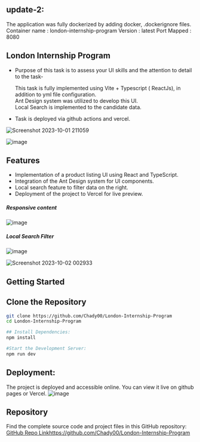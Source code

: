 ## update-2:
The application was fully dockerized by adding docker, .dockerignore files.
Container name : london-internship-program
Version : latest
Port Mapped : 8080

## London Internship Program

*   Purpose of this task is to assess your UI skills and the attention to detail to the task-  
      
    This task is fully implemented using Vite + Typescript ( ReactJs), in addition to yml file configuration.  
    Ant Design system was utilized to develop this UI.  
    Local Search is implemented to the candidate data.
*   Task is deployed via github actions and vercel.



![Screenshot 2023-10-01 211059](https://github.com/Chady00/London-Internship-Program/assets/84717550/a6a644c1-cf95-4481-820c-967b6ef2806a)

![image](https://github.com/Chady00/London-Internship-Program/assets/84717550/348523a8-7eec-4329-b1f2-a9aa6292c2dd)

## Features

- Implementation of a product listing UI using React and TypeScript.
- Integration of the Ant Design system for UI components.
- Local search feature to filter data on the right.
- Deployment of the project to Vercel for live preview.

##### Responsive content
![image](https://github.com/Chady00/London-Internship-Program/assets/84717550/16347ba9-5c07-45f7-925e-dacca5b33668)

##### Local Search Filter
![image](https://github.com/Chady00/London-Internship-Program/assets/84717550/b1b26e9e-efb4-482a-958c-7e0b4c03d0d3)

![Screenshot 2023-10-02 002933](https://github.com/Chady00/London-Internship-Program/assets/84717550/525a3458-6aa3-4164-990b-4eecc1a30cca)

## Getting Started

## Clone the Repository

```bash
git clone https://github.com/Chady00/London-Internship-Program
cd London-Internship-Program

## Install Dependencies:
npm install

#Start the Development Server:
npm run dev
```

## Deployment:
The project is deployed and accessible online. You can view it live on github pages or Vercel.
![image](https://github.com/Chady00/London-Internship-Program/assets/84717550/c6fe17f9-e0ed-454e-9988-83e539daa230)

## Repository
Find the complete source code and project files in this GitHub repository: [GitHub Repo Link](https://github.com/Chady00/London-Internship-Program)https://github.com/Chady00/London-Internship-Program
